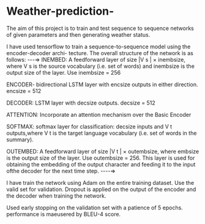 # Weather-prediction-

The aim of this project is to train and test sequence to sequence networks of given parameters and then generating weather status.   


I have used tensorflow to train a sequence-to-sequence model using the encoder-decoder archi-
tecture. The overall structure of the network is as follows:
---=>
INEMBED: A feedforward layer of size |V s | × inembsize, where V s is the source vocabulary (i.e. set of words) and inembsize is               the output size of the layer. Use inembsize = 256

ENCODER- bidirectional LSTM layer with encsize outputs in either direction. encsize = 512

DECODER: LSTM layer with decsize outputs. decsize = 512

ATTENTION: Incorporate an attention mechanism over the Basic Encoder

SOFTMAX: softmax layer for classification: decsize inputs and V t outputs,where V t is the target language vocabulary (i.e. set of words in the summary).

OUTEMBED: A feedforward layer of size |V t | × outembsize, where embsize is the output size of the layer. Use outembsize = 256. This layer is used for obtaining the embedding of the output character and feeding it to the input ofthe decoder for the next time step.
----=>

I have train the network using Adam on the entire training dataset. Use the valid set for validation.
Dropout is applied on the output of the encoder and the decoder when training the network.

Used early stopping on the validation set with a patience of 5 epochs.
performance is maeusered by BLEU-4 score.
